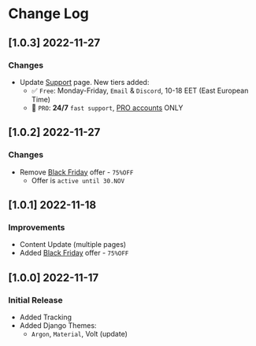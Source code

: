 # Change Log

## [1.0.3] 2022-11-27
### Changes

- Update [Support](./support.md) page. New tiers added: 
  - ✅ `Free`: Monday-Friday, `Email` & `Discord`, 10-18 EET (East European Time)
  - 🚀 `PRO`: **24/7** `fast support`, [PRO accounts](https://appseed.us/terms/) ONLY  

## [1.0.2] 2022-11-27
### Changes

- Remove [Black Friday](https://appseed.us/discounts/) offer - `75%OFF`
  - Offer is `active until 30.NOV`

## [1.0.1] 2022-11-18
### Improvements

- Content Update (multiple pages)
- Added [Black Friday](https://appseed.us/discounts/) offer - `75%OFF`

## [1.0.0] 2022-11-17
### Initial Release

- Added Tracking
- Added Django Themes:
  - `Argon`, `Material`, Volt (update)

